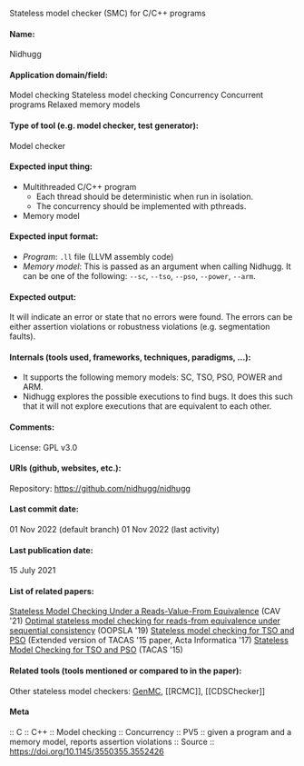 Stateless model checker (SMC) for C/C++ programs

#### Name:
Nidhugg

#### Application domain/field:
Model checking
Stateless model checking
Concurrency
Concurrent programs
Relaxed memory models

#### Type of tool (e.g. model checker, test generator):
Model checker

#### Expected input thing:
- Multithreaded C/C++ program
	- Each thread should be deterministic when run in isolation.
	- The concurrency should be implemented with pthreads.
- Memory model

#### Expected input format:
- *Program*: `.ll` file (LLVM assembly code)
- *Memory model*: This is passed as an argument when calling Nidhugg. It can be one of the following: `--sc`, `--tso`, `--pso`, `--power`, `--arm`.

#### Expected output:
It will indicate an error or state that no errors were found.
The errors can be either assertion violations or robustness violations (e.g. segmentation faults).

#### Internals (tools used, frameworks, techniques, paradigms, ...):
- It supports the following memory models: SC, TSO, PSO, POWER and ARM.
- Nidhugg explores the possible executions to find bugs. It does this such that it will not explore executions that are equivalent to each other.

#### Comments:
License: GPL v3.0

#### URIs (github, websites, etc.):
Repository: https://github.com/nidhugg/nidhugg

#### Last commit date:
01 Nov 2022 (default branch)
01 Nov 2022 (last activity)

#### Last publication date:
15 July 2021

#### List of related papers:
[Stateless Model Checking Under a Reads-Value-From Equivalence](https://doi.org/10.1007/978-3-030-81685-8_16) (CAV '21)
[Optimal stateless model checking for reads-from equivalence under sequential consistency](https://doi.org/10.1145/3360576) (OOPSLA '19)
[Stateless model checking for TSO and PSO](https://doi.org/10.1007/s00236-016-0275-0) (Extended version of TACAS '15 paper, Acta Informatica '17)
[Stateless Model Checking for TSO and PSO](https://doi.org/10.1007/978-3-662-46681-0_28) (TACAS '15)

#### Related tools (tools mentioned or compared to in the paper):
Other stateless model checkers: [GenMC](Checkers/GenMC.md), [[RCMC]], [[CDSChecker]]

#### Meta
:: C
:: C++
:: Model checking
:: Concurrency
:: PV5 :: given a program and a memory model, reports assertion violations
:: Source :: https://doi.org/10.1145/3550355.3552426
